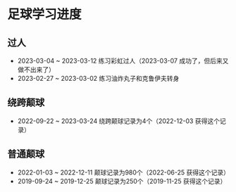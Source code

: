 # 足球学习进度

## 过人

- 2023-03-04 ~ 2023-03-12 练习彩虹过人（2023-03-07 成功了，但后来又做不出来了）
- 2023-02-27 ~ 2023-03-02 练习油炸丸子和克鲁伊夫转身

## 绕跨颠球

- 2022-09-22 ~ 2023-03-24 绕跨颠球记录为4个（2022-12-03 获得这个记录）

## 普通颠球

- 2022-01-03 ~ 2022-12-11 颠球记录为980个（2022-06-25 获得这个记录）
- 2019-09-24 ~ 2019-12-25 颠球记录为250个（2019-11-25 获得这个记录）
